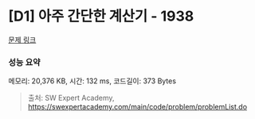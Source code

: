 # [D1] 아주 간단한 계산기 - 1938 

[문제 링크](https://swexpertacademy.com/main/code/problem/problemDetail.do?contestProbId=AV5PjsYKAMIDFAUq) 

### 성능 요약

메모리: 20,376 KB, 시간: 132 ms, 코드길이: 373 Bytes



> 출처: SW Expert Academy, https://swexpertacademy.com/main/code/problem/problemList.do